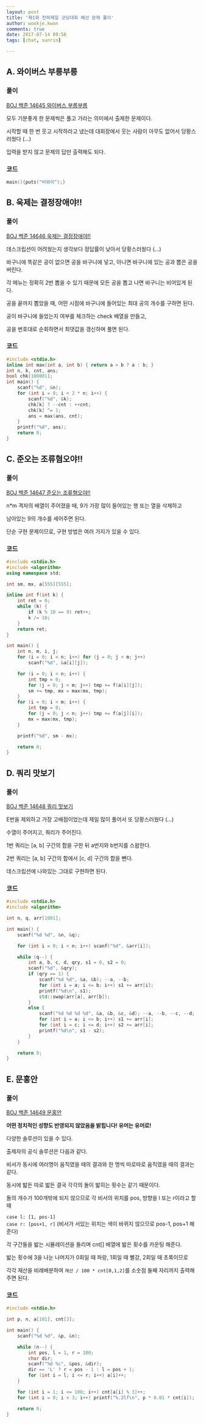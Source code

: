 ```yaml
---
layout: post
title: '제1회 천하제일 코딩대회 예선 문제 풀이'
author: wookje.kwon
comments: true
date: 2017-07-14 09:58
tags: [chat, sunrin]

---
```


## A. 와이버스 부릉부릉

### 풀이

[BOJ 백준 14645 와이버스 부릉부릉](https://acmicpc.net/problem/14645)

모두 기분좋게 한 문제씩은 풀고 가라는 의미에서 출제한 문제이다.

시작할 때 한 번 웃고 시작하라고 냈는데 대회장에서 웃는 사람이 아무도 없어서 당황스러웠다 (...)

입력을 받지 않고 문제의 답만 출력해도 되다.

### 코드

```cpp
main(){puts("비와이");}
```

## B. 욱제는 결정장애야!!

### 풀이

[BOJ 백준 14646 욱제는 결정장애야!!](https://acmicpc.net/problem/14646)

데스크립션이 어려웠는지 생각보다 정답률이 낮아서 당황스러웠다 (...)

바구니에 똑같은 공이 없으면 공을 바구니에 넣고, 아니면 바구니에 있는 공과 뽑은 공을 버린다.

각 메뉴는 정확히 2번 뽑을 수 있기 때문에 모든 공을 뽑고 나면 바구니는 비어있게 된다.

공을 끝까지 뽑았을 때, 어떤 시점에 바구니에 들어있는 최대 공의 개수를 구하면 된다.

공이 바구니에 들었는지 여부를 체크하는 check 배열을 만들고,

공을 번호대로 순회하면서 최댓값을 갱신하며 풀면 된다.

### 코드

```cpp
#include <stdio.h>
inline int max(int a, int b) { return a > b ? a : b; }
int n, k, cnt, ans;
bool chk[100001];
int main() {
	scanf("%d", &n);
	for (int i = 0; i < 2 * n; i++) {
		scanf("%d", &k);
		chk[k] ? --cnt : ++cnt;
		chk[k] ^= 1;
		ans = max(ans, cnt);
	}
	printf("%d", ans);
	return 0;
}
```

## C. 준오는 조류혐오야!!

### 풀이

[BOJ 백준 14647 준오는 조류혐오야!!](https://acmicpc.net/problem/14647)

n*m 격자의 배열이 주어졌을 때, 9가 가장 많이 들어있는 행 또는 열을 삭제하고

남아있는 9의 개수를 세어주면 된다.

단순 구현 문제이므로, 구현 방법은 여러 가지가 있을 수 있다.

### 코드

```cpp
#include <stdio.h>
#include <algorithm>
using namespace std;

int sm, mx, a[555][555];

inline int f(int k) {
	int ret = 0;
	while (k) {
		if (k % 10 == 9) ret++;
		k /= 10;
	}
	return ret;
}

int main() {
	int n, m, i, j;
	for (i = 0; i < n; i++) for (j = 0; j < m; j++)
		scanf("%d", &a[i][j]);

	for (i = 0; i < n; i++) {
		int tmp = 0;
		for (j = 0; j < m; j++) tmp += f(a[i][j]);
		sm += tmp, mx = max(mx, tmp);
	}
	for (i = 0; i < m; i++) {
		int tmp = 0;
		for (j = 0; j < n; j++) tmp += f(a[j][i]);
		mx = max(mx, tmp);
	}

	printf("%d", sm - mx);

	return 0;
}
```

## D. 쿼리 맛보기

### 풀이

[BOJ 백준 14648 쿼리 맛보기](https://acmicpc.net/problem/14648)

E번을 제외하고 가장 고배점이었는데 제일 많이 풀어서 또 당황스러웠다 (...)

수열이 주어지고, 쿼리가 주어진다.

1번 쿼리는 [a, b] 구간의 합을 구한 뒤 a번지와 b번지를 스왑한다.

2번 쿼리는 [a, b] 구간의 합에서 [c, d] 구간의 합을 뺀다.

데스크립션에 나와있는 그대로 구현하면 된다.  

### 코드

```cpp
#include <stdio.h>
#include <algorithm>

int n, q, arr[1001];

int main() {
	scanf("%d %d", &n, &q);

	for (int i = 0; i < n; i++) scanf("%d", &arr[i]);

	while (q--) {
		int a, b, c, d, qry, s1 = 0, s2 = 0;
		scanf("%d", &qry);
		if (qry == 1) {
			scanf("%d %d", &a, &b); --a, --b;
			for (int i = a; i <= b; i++) s1 += arr[i];
			printf("%d\n", s1);
			std::swap(arr[a], arr[b]);
		}
		else {
			scanf("%d %d %d %d", &a, &b, &c, &d); --a, --b, --c, --d;
			for (int i = a; i <= b; i++) s1 += arr[i];
			for (int i = c; i <= d; i++) s2 += arr[i];
			printf("%d\n", s1 - s2);
		}
	}

	return 0;
}
```

## E. 문홍안

### 풀이

[BOJ 백준 14649 문홍안](https://acmicpc.net/problem/14649)

**어떤 정치적인 성향도 반영되지 않았음을 밝힙니다! 유머는 유머로!**

다양한 솔루션이 있을 수 있다.

출제자의 공식 솔루션은 다음과 같다.

비서가 동시에 여러명이 움직였을 때의 결과와 한 명씩 따로따로 움직였을 때의 결과는 같다.

동시에 밟든 따로 밟든 결국 각각의 돌이 밟히는 횟수는 같기 때문이다.

돌의 개수가 100개밖에 되지 않으므로 각 비서의 위치를 pos, 방향을 l 또는 r이라고 할 때

`case l: [1, pos-1]`  
`case r: [pos+1, r]` (비서가 서있는 위치는 색이 바뀌지 않으므로 pos-1, pos+1 해준다)

각 구간들을 밟는 시뮬레이션을 돌리며 cnt[] 배열에 밟은 횟수를 카운팅 해준다.

밟는 횟수에 3을 나눈 나머지가 0회일 때 파랑, 1회일 때 빨강, 2회일 때 초록이므로

각각 재산을 비례배분하여 `재산 / 100 * cnt[0,1,2]`를 소숫점 둘째 자리까지 출력해주면 된다. 

### 코드

```cpp
#include <stdio.h>

int p, n, a[101], cnt[3];

int main() {
	scanf("%d %d", &p, &n);

	while (n--) {
		int pos, l = 1, r = 100;
		char dir;
		scanf("%d %c", &pos, &dir);
		dir == 'L' ? r = pos - 1 : l = pos + 1;
		for (int i = l; i <= r; i++) a[i]++;
	}

	for (int i = 1; i <= 100; i++) cnt[a[i] % 3]++;
	for (int i = 0; i < 3; i++) printf("%.2lf\n", p * 0.01 * cnt[i]);

	return 0;
}
```
